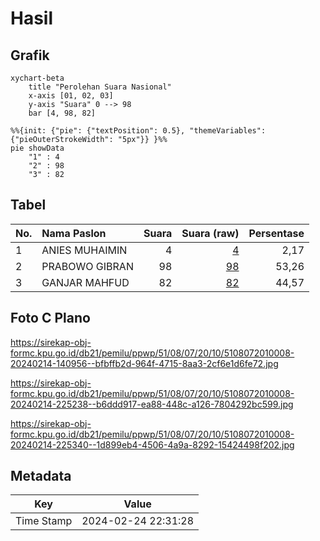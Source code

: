 # Hasil

## Grafik

```mermaid
xychart-beta
    title "Perolehan Suara Nasional"
    x-axis [01, 02, 03]
    y-axis "Suara" 0 --> 98
    bar [4, 98, 82]
```

```mermaid
%%{init: {"pie": {"textPosition": 0.5}, "themeVariables": {"pieOuterStrokeWidth": "5px"}} }%%
pie showData
    "1" : 4
    "2" : 98
    "3" : 82
```

## Tabel

| No. | Nama Paslon    | Suara | Suara (raw) | Persentase |
|:--- |:-------------- | -----:| -----------:| ----------:|
| 1   | ANIES MUHAIMIN | 4     | [4][p-1]    | 2,17       |
| 2   | PRABOWO GIBRAN | 98    | [98][p-2]   | 53,26      |
| 3   | GANJAR MAHFUD  | 82    | [82][p-3]   | 44,57      |


[p-1]: https://github.com/gigit-pemilu/pemilu-2024/blob/main/pilpres/hitung-suara/sub/51-bali/sub/08-buleleng/sub/07-sawan/sub/2010-sinabun/sub/008-tps/sub/paslon-1.txt
[p-2]: https://github.com/gigit-pemilu/pemilu-2024/blob/main/pilpres/hitung-suara/sub/51-bali/sub/08-buleleng/sub/07-sawan/sub/2010-sinabun/sub/008-tps/sub/paslon-2.txt
[p-3]: https://github.com/gigit-pemilu/pemilu-2024/blob/main/pilpres/hitung-suara/sub/51-bali/sub/08-buleleng/sub/07-sawan/sub/2010-sinabun/sub/008-tps/sub/paslon-3.txt

## Foto C Plano

https://sirekap-obj-formc.kpu.go.id/db21/pemilu/ppwp/51/08/07/20/10/5108072010008-20240214-140956--bfbffb2d-964f-4715-8aa3-2cf6e1d6fe72.jpg

https://sirekap-obj-formc.kpu.go.id/db21/pemilu/ppwp/51/08/07/20/10/5108072010008-20240214-225238--b6ddd917-ea88-448c-a126-7804292bc599.jpg

https://sirekap-obj-formc.kpu.go.id/db21/pemilu/ppwp/51/08/07/20/10/5108072010008-20240214-225340--1d899eb4-4506-4a9a-8292-15424498f202.jpg


## Metadata

| Key        | Value               |
| ---------- | ------------------- |
| Time Stamp | 2024-02-24 22:31:28 |



